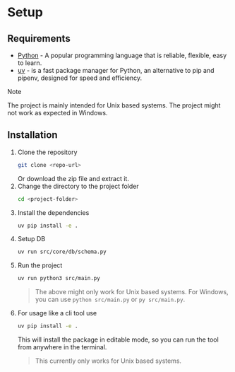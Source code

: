 # Setup

## Requirements

- [Python](https://www.python.org/downloads/) - A popular programming language that is reliable, flexible, easy to
  learn.
- [uv](https://docs.astral.sh/uv/getting-started/installation/) - is a fast package manager for Python, an alternative
  to pip and pipenv, designed for speed and efficiency.

> [!NOTE]
> The project is mainly intended for Unix based systems. The project might not work as expected in Windows.

## Installation

1. Clone the repository
    ```bash
    git clone <repo-url>
    ```
    Or download the zip file and extract it.
2. Change the directory to the project folder
    ```bash
    cd <project-folder>
    ```
3. Install the dependencies
    ```bash
    uv pip install -e .
    ```
4. Setup DB
    ```bash
    uv run src/core/db/schema.py
    ```
5. Run the project
    ```bash
    uv run python3 src/main.py
    ```
   > The above might only work for Unix based systems. For Windows, you can use `python src/main.py` or `py src/main.py`.
6. For usage like a cli tool use
    ```bash
    uv pip install -e .
    ```
   This will install the package in editable mode, so you can run the tool from anywhere in the terminal.
   > This currently only works for Unix based systems.
